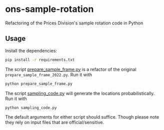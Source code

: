 # ons-sample-rotation

Refactoring of the Prices Division's sample rotation code in Python

## Usage

Install the dependencies:

```sh
pip install -r requirements.txt
```

The script [prepare_sample_frame.py](./prepare_sample_frame.py) is a refactor of the original `prepare_sample_frame_2022.py`. Run it with

```sh
python prepare_sample_frame.py
```

The script [sampling_code.py](./sampling_code.py) will generate the locations probabilistically. Run it with

```sh
python sampling_code.py
```

The default arguments for either script should suffice. Though please note they rely on input files that are official/sensitive.
